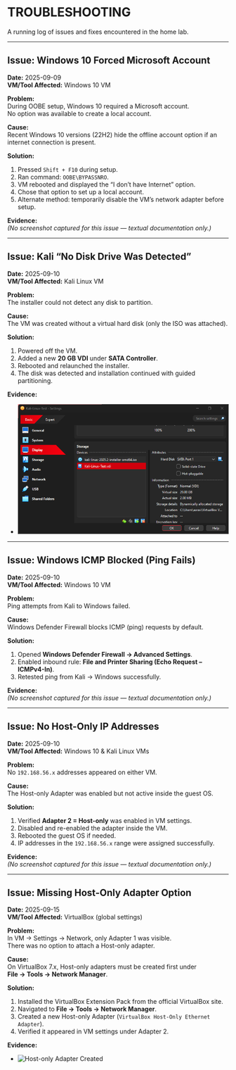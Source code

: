 # TROUBLESHOOTING

A running log of issues and fixes encountered in the home lab.

---

## Issue: Windows 10 Forced Microsoft Account  
**Date:** 2025-09-09  
**VM/Tool Affected:** Windows 10 VM  

**Problem:**  
During OOBE setup, Windows 10 required a Microsoft account.  
No option was available to create a local account.  

**Cause:**  
Recent Windows 10 versions (22H2) hide the offline account option if an internet connection is present.  

**Solution:**  
1. Pressed `Shift + F10` during setup.  
2. Ran command: `OOBE\BYPASSNRO`.  
3. VM rebooted and displayed the “I don’t have Internet” option.  
4. Chose that option to set up a local account.  
5. Alternate method: temporarily disable the VM’s network adapter before setup.  

**Evidence:**  
*(No screenshot captured for this issue — textual documentation only.)*  

---

## Issue: Kali “No Disk Drive Was Detected”  
**Date:** 2025-09-10  
**VM/Tool Affected:** Kali Linux VM  

**Problem:**  
The installer could not detect any disk to partition.  

**Cause:**  
The VM was created without a virtual hard disk (only the ISO was attached).  

**Solution:**  
1. Powered off the VM.  
2. Added a new **20 GB VDI** under **SATA Controller**.  
3. Rebooted and relaunched the installer.  
4. The disk was detected and installation continued with guided partitioning.  

**Evidence:**  
- ![Kali VM Storage Fix](Screenshots/Kali_VM_Storage_Fix_2025-09-10.png)  

---

## Issue: Windows ICMP Blocked (Ping Fails)  
**Date:** 2025-09-10  
**VM/Tool Affected:** Windows 10 VM  

**Problem:**  
Ping attempts from Kali to Windows failed.  

**Cause:**  
Windows Defender Firewall blocks ICMP (ping) requests by default.  

**Solution:**  
1. Opened **Windows Defender Firewall → Advanced Settings**.  
2. Enabled inbound rule: **File and Printer Sharing (Echo Request – ICMPv4-In)**.  
3. Retested ping from Kali → Windows successfully.  

**Evidence:**  
*(No screenshot captured for this issue — textual documentation only.)*  

---

## Issue: No Host-Only IP Addresses  
**Date:** 2025-09-10  
**VM/Tool Affected:** Windows 10 & Kali Linux VMs  

**Problem:**  
No `192.168.56.x` addresses appeared on either VM.  

**Cause:**  
The Host-only Adapter was enabled but not active inside the guest OS.  

**Solution:**  
1. Verified **Adapter 2 = Host-only** was enabled in VM settings.  
2. Disabled and re-enabled the adapter inside the VM.  
3. Rebooted the guest OS if needed.  
4. IP addresses in the `192.168.56.x` range were assigned successfully.  

**Evidence:**  
*(No screenshot captured for this issue — textual documentation only.)*  

---

## Issue: Missing Host-Only Adapter Option  
**Date:** 2025-09-15  
**VM/Tool Affected:** VirtualBox (global settings)  

**Problem:**  
In VM → Settings → Network, only Adapter 1 was visible.  
There was no option to attach a Host-only adapter.  

**Cause:**  
On VirtualBox 7.x, Host-only adapters must be created first under  
**File → Tools → Network Manager**.  

**Solution:**  
1. Installed the VirtualBox Extension Pack from the official VirtualBox site.  
2. Navigated to **File → Tools → Network Manager**.  
3. Created a new Host-only Adapter (`VirtualBox Host-Only Ethernet Adapter`).  
4. Verified it appeared in VM settings under Adapter 2.  

**Evidence:**  
- ![Host-only Adapter Created](Screenshots/HostOnly_Adapter_Created_2025-09-15.png)  
